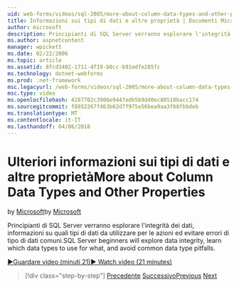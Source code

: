 ```yaml
---
uid: web-forms/videos/sql-2005/more-about-column-data-types-and-other-properties
title: Informazioni sui tipi di dati e altre proprietà | Documenti Microsoft
author: microsoft
description: Principianti di SQL Server verranno esplorare l'integrità dei dati, informazioni su quali tipi di dati da utilizzare per le azioni ed evitare errori di tipo di dati comuni.
ms.author: aspnetcontent
manager: wpickett
ms.date: 02/22/2006
ms.topic: article
ms.assetid: 8fcd3402-1711-4f19-b0cc-b91edfe285fc
ms.technology: dotnet-webforms
ms.prod: .net-framework
msc.legacyurl: /web-forms/videos/sql-2005/more-about-column-data-types-and-other-properties
msc.type: video
ms.openlocfilehash: 4287702c3906e9447edb5b9d40ec88510bacc174
ms.sourcegitcommit: f8852267f463b62d7f975e56bea9aa3f68fbbdeb
ms.translationtype: MT
ms.contentlocale: it-IT
ms.lasthandoff: 04/06/2018
---
```

<a name="more-about-column-data-types-and-other-properties"></a><span data-ttu-id="10ed8-103">Ulteriori informazioni sui tipi di dati e altre proprietà</span><span class="sxs-lookup"><span data-stu-id="10ed8-103">More about Column Data Types and Other Properties</span></span>
====================
<span data-ttu-id="10ed8-104">by [Microsoft](https://github.com/microsoft)</span><span class="sxs-lookup"><span data-stu-id="10ed8-104">by [Microsoft](https://github.com/microsoft)</span></span>

<span data-ttu-id="10ed8-105">Principianti di SQL Server verranno esplorare l'integrità dei dati, informazioni su quali tipi di dati da utilizzare per le azioni ed evitare errori di tipo di dati comuni.</span><span class="sxs-lookup"><span data-stu-id="10ed8-105">SQL Server beginners will explore data integrity, learn which data types to use for what, and avoid common data type pitfalls.</span></span>

[<span data-ttu-id="10ed8-106">&#9654;Guardare video (minuti 21)</span><span class="sxs-lookup"><span data-stu-id="10ed8-106">&#9654; Watch video (21 minutes)</span></span>](https://channel9.msdn.com/Blogs/ASP-NET-Site-Videos/more-about-column-data-types-and-other-properties)

> [!div class="step-by-step"]
> <span data-ttu-id="10ed8-107">[Precedente](understanding-database-tables-and-records.md)
> [Successivo](designing-relational-database-tables.md)</span><span class="sxs-lookup"><span data-stu-id="10ed8-107">[Previous](understanding-database-tables-and-records.md)
[Next](designing-relational-database-tables.md)</span></span>
